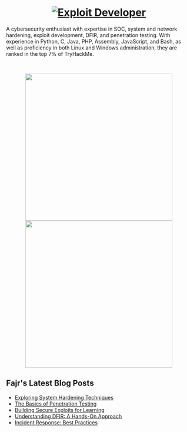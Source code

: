 <h1 align="center">
  <a href="https://git.io/typing-svg">
  <img src="https://readme-typing-svg.herokuapp.com/?lines=Exploit%20Development&font=Fira%20Code&center=true&width=440&height=45&vCenter=true&size=22" alt="Exploit Developer">


  </a>
</h1>



A cybersecurity enthusiast with expertise in SOC, system and network hardening, exploit development, DFIR, and penetration testing. With experience in Python, C, Java, PHP, Assembly, JavaScript, and Bash, as well as proficiency in both Linux and Windows administration, they are ranked in the top 7% of TryHackMe.

<br>
<p align="center">
  <img src="https://github-readme-stats.vercel.app/api?username=FajrJauhar&show_icons=true&theme=dark" width="400">
  <img src="https://github-readme-streak-stats.herokuapp.com/?user=FajrJauhar&theme=dark&hide_border=true" width="400">
</p>

## Fajr's Latest Blog Posts
<!-- BLOG-POST-LIST:START -->
- [Exploring System Hardening Techniques](#)
- [The Basics of Penetration Testing](#)
- [Building Secure Exploits for Learning](#)
- [Understanding DFIR: A Hands-On Approach](#)
- [Incident Response: Best Practices](#)
<!-- BLOG-POST-LIST:END -->
